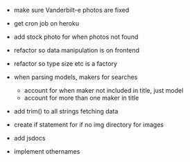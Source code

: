 - make sure Vanderbilt-e photos are fixed

- get cron job on heroku

- add stock photo for when photos not found

- refactor so data manipulation is on frontend

- refactor so type size etc is a factory

- when parsing models, makers for searches
    - account for when maker not included in title, just model
    - account for more than one maker in title

- add trim() to all strings fetching data

- create if statement for if no img directory for images

- add jsdocs

- implement othernames